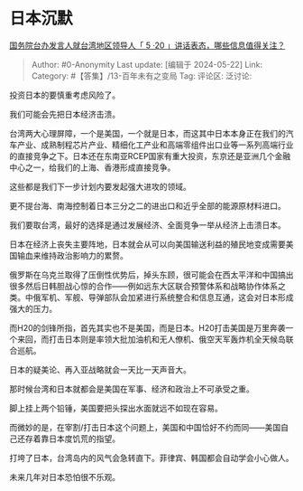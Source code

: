 # 日本沉默
[国务院台办发言人就台湾地区领导人「 5 ·20 」讲话表态，哪些信息值得关注？](https://www.zhihu.com/question/656602038/answer/3506875729)

> Author: #0-Anonymity
> Last update: [编辑于 2024-05-22]
> Link:
> Category: #【答集】/13-百年未有之变局 
> Tag: 
> 评论区:
> 泛讨论:

投资日本的要慎重考虑风险了。

我们可能会先把日本经济击溃。

台湾两大心理屏障，一个是美国，一个就是日本，而这其中日本本身正在我们的汽车产业、成熟制程芯片产业、精细化工产业和高端零组件出口业等一系列高端行业的直接竞争之下。日本还在东南亚RCEP国家有重大投资，东京还是亚洲几个金融中心之一，给我们的上海、香港形成直接竞争。

这些都是我们下一步计划内要发起强大进攻的领域。

更不提台海、南海控制着日本三分之二的进出口和近乎全部的能源原材料进口。

我们要取台湾，最好的选择是通过发展经济、全面竞争一举从经济上击溃日本。

日本在经济上丧失主要阵地，日本就会从可以向美国输送利益的殖民地变成需要美国输血来维持政治影响力的累赘。

俄罗斯在乌克兰取得了压倒性优势后，掉头东顾，很可能会在西太平洋和中国搞出很多然后日韩胆战心惊的合作——例如远东大区联合预警体系和战略协作体系之类。中俄军机、军舰、导弹部队会加紧进行系统整合和信息互通，这会对日本形成强大的压力。

而H20的剑锋所指，首先其实也不是美国，而是日本。H20打击美国是万里奔袭一个来回，而打击日本则是率领大批加油机和无人僚机、俄空天军轰炸机全天候岛联合巡航。

日本的疑美论、再入亚战略就会一天比一天声音大。

那时候台湾和日本就都会是美国在军事、经济和政治上不可承受之重。

脚上挂上两个铅锤，美国要把头探出水面就远不如现在容易。

而微妙的是，在宰割/打击日本这个问题上，美国和中国恰好不约而同——美国自己还存着靠日本度饥荒的指望。

打垮了日本，台湾岛内的风气会急转直下。菲律宾、韩国都会自动学会小心做人。

未来几年对日本恐怕很不乐观。